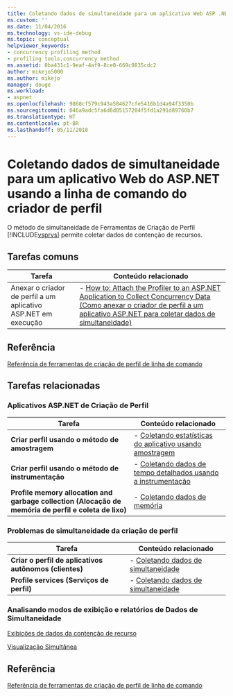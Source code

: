 ```yaml
---
title: Coletando dados de simultaneidade para um aplicativo Web ASP .NET usando a linha de comando do criador de perfil | Microsoft Docs
ms.custom: ''
ms.date: 11/04/2016
ms.technology: vs-ide-debug
ms.topic: conceptual
helpviewer_keywords:
- concurrency profiling method
- profiling tools,concurrency method
ms.assetid: 0ba431c1-9eaf-4af9-8ce0-669c0835cdc2
author: mikejo5000
ms.author: mikejo
manager: douge
ms.workload:
- aspnet
ms.openlocfilehash: 9868cf579c943a584627cfe5416b1d4a94f3350b
ms.sourcegitcommit: 046a9adc5fa6d6d05157204f5fd1a291d89760b7
ms.translationtype: HT
ms.contentlocale: pt-BR
ms.lasthandoff: 05/11/2018
---
```

# <a name="collecting-concurrency-data-for-an-aspnet-web-application-using-the-profiler-command-line"></a>Coletando dados de simultaneidade para um aplicativo Web do ASP.NET usando a linha de comando do criador de perfil
O método de simultaneidade de Ferramentas de Criação de Perfil [!INCLUDE[vsprvs](../code-quality/includes/vsprvs_md.md)] permite coletar dados de contenção de recursos.  
  
## <a name="common-tasks"></a>Tarefas comuns  
  
|Tarefa|Conteúdo relacionado|  
|----------|---------------------|  
|Anexar o criador de perfil a um aplicativo ASP.NET em execução|-   [How to: Attach the Profiler to an ASP.NET Application to Collect Concurrency Data (Como anexar o criador de perfil a um aplicativo ASP.NET para coletar dados de simultaneidade)](../profiling/how-to-attach-the-profiler-to-an-aspnet-web-application-to-collect-concurrency-data-by-using-the-command-line.md)|  
  
## <a name="reference"></a>Referência  
 [Referência de ferramentas de criação de perfil de linha de comando](../profiling/command-line-profiling-tools-reference.md)  
  
## <a name="related-tasks"></a>Tarefas relacionadas  
  
### <a name="profiling-aspnet-applications"></a>Aplicativos ASP.NET de Criação de Perfil  
  
|Tarefa|Conteúdo relacionado|  
|----------|---------------------|  
|**Criar perfil usando o método de amostragem**|-   [Coletando estatísticas do aplicativo usando amostragem](../profiling/collecting-application-statistics-for-aspnet-using-the-profiler-sampling-method.md)|  
|**Criar perfil usando o método de instrumentação**|-   [Coletando dados de tempo detalhados usando a instrumentação](../profiling/collecting-detailed-timing-data-aspnet-profiler-instrumentation-method.md)|  
|**Profile memory allocation and garbage collection (Alocação de memória de perfil e coleta de lixo)**|-   [Coletando dados de memória](../profiling/collecting-memory-data-from-an-aspnet-web-application.md)|  
  
### <a name="profiling-concurrency-issues"></a>Problemas de simultaneidade da criação de perfil  
  
|Tarefa|Conteúdo relacionado|  
|----------|---------------------|  
|**Criar o perfil de aplicativos autônomos (clientes)**|-   [Coletando dados de simultaneidade](../profiling/collecting-concurrency-data-for-stand-alone-applications.md)|  
|**Profile services (Serviços de perfil)**|-   [Coletando dados de simultaneidade](../profiling/collecting-concurrency-data-for-a-service-by-using-the-profiler-command-line.md)|  
  
### <a name="analyzing-concurrency-data-views-and-reports"></a>Analisando modos de exibição e relatórios de Dados de Simultaneidade  
 [Exibições de dados da contenção de recurso](../profiling/resource-contention-data-views.md)  
  
 [Visualização Simultânea](../profiling/concurrency-visualizer.md)  
  
## <a name="reference"></a>Referência  
 [Referência de ferramentas de criação de perfil de linha de comando](../profiling/command-line-profiling-tools-reference.md)